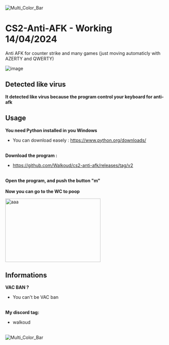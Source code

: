 ![Multi_Color_Bar](https://github.com/Walkoud/CS2-Auto-Accept/assets/38588921/3f57ad10-c80c-457a-9f49-679558eb2f79)
# CS2-Anti-AFK - Working 14/04/2024

Anti AFK for counter strike and many games (just moving automaticly with AZERTY and QWERTY) 

![image](https://github.com/Walkoud/cs2-anti-afk/assets/38588921/5c658429-3795-4550-af7e-b0f1340b064e)

## Detected like virus

**It detected like virus because the program control your keyboard for anti-afk**<br>

## Usage
**You need Python installed in you Windows**<br>
- You can download easely : https://www.python.org/downloads/ <br><br>

**Download the program :**<br>
- https://github.com/Walkoud/cs2-anti-afk/releases/tag/v2 <br><br>

**Open the program, and push the button "m"** 
<br><br>
**Now you can go to the WC to poop**


<img src="https://github.com/Walkoud/CS2-Auto-Accept/assets/38588921/bdaa2e7a-b5b3-437b-89f7-6350286bfb53" alt="aaa" width="300" height="200">


## Informations

**VAC BAN ?** <br>
- You can't be VAC ban
<br> <br>


**My discord tag:**<br>
- walkoud <br> <br>

![Multi_Color_Bar](https://github.com/Walkoud/CS2-Auto-Accept/assets/38588921/3f57ad10-c80c-457a-9f49-679558eb2f79)

